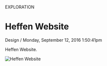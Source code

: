 <p class="type">EXPLORATION</p>

# Heffen Website

<p class="meta">Design  /  Monday, September 12, 2016 1:50:41pm</p>

Heffen Website.

![Heffen Website](https://farooq-agent.web.app/assets/images/works/large/heffen-website.jpg)
